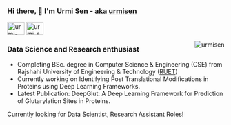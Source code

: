 ### Hi there, 👋 I'm Urmi Sen - aka [urmisen](https://github.com/urmisen/urmisen)
<p align="left">
<a href="https://urmisen.github.io/website/" target="blank"><i class="fa fa-globe"></i></a>
<a href="https://linkedin.com/in/urmi-sen-78a821149" target="blank"><img align="center" src="https://cdn.jsdelivr.net/npm/simple-icons@3.0.1/icons/linkedin.svg" alt="urmi-sen-78a821149" height="30" width="40" /></a>
<a href="https://instagram.com/urmi_sen_" target="blank"><img align="center" src="https://cdn.jsdelivr.net/npm/simple-icons@3.0.1/icons/instagram.svg" alt="urmi_sen_" height="30" width="40" /></a>
  
<p><img align="right" src="https://github-readme-stats.vercel.app/api/top-langs?username=urmisen&show_icons=true&locale=en&layout=compact" alt="urmisen" /></p>


### Data Science and Research enthusiast
- Completing BSc. degree in Computer Science & Engineering (CSE) from Rajshahi University of Engineering & Technology ([RUET](https://www.ruet.ac.bd/))
- Currently working on Identifying Post Translational Modifications in Proteins using Deep Learning Frameworks.
- Latest Publication: DeepGlut: A Deep Learning Framework for Prediction of Glutarylation Sites in Proteins. 

Currently looking for Data Scientist, Research Assistant Roles!
<!--![](https://komarev.com/ghpvc/?username=your-github-urmisen)
<!--<h3 align="left">To know more :</h3>
<p align="left">
[Portfolio](https://www.ruet.ac.bd/) , [Linkedin](https://linkedin.com/in/urmi-sen-78a821149) , [Email](urmisen1202gmail.com)


<!--<p>&nbsp;<img align="center" src="https://github-readme-stats.vercel.app/api?username=urmisen&show_icons=true&locale=en" alt="urmisen" /></p>-->

